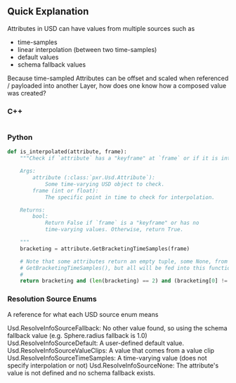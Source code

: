 ## Quick Explanation
Attributes in USD can have values from multiple sources such as

- time-samples
- linear interpolation (between two time-samples)
- default values
- schema fallback values

Because time-sampled Attributes can be offset and scaled when referenced
/ payloaded into another Layer, how does one know how a composed value
was created?


### C++
```cpp
```


### Python
```python
def is_interpolated(attribute, frame):
	"""Check if `attribute` has a "keyframe" at `frame` or if it is interpolated.

	Args:
		attribute (:class:`pxr.Usd.Attribute`):
			Some time-varying USD object to check.
		frame (int or float):
			The specific point in time to check for interpolation.

	Returns:
		bool:
            Return False if `frame` is a "keyframe" or has no
            time-varying values. Otherwise, return True.

	"""
    bracketing = attribute.GetBracketingTimeSamples(frame)

    # Note that some attributes return an empty tuple, some None, from
    # GetBracketingTimeSamples(), but all will be fed into this function.
    #
    return bracketing and (len(bracketing) == 2) and (bracketing[0] != frame)
```


### Resolution Source Enums
A reference for what each USD source enum means

Usd.ResolveInfoSourceFallback: No other value found, so using the schema fallback value (e.g. Sphere.radius fallback is 1.0)
Usd.ResolveInfoSourceDefault: A user-defined default value.
Usd.ResolveInfoSourceValueClips: A value that comes from a value clip
Usd.ResolveInfoSourceTimeSamples: A time-varying value (does not specify interpolation or not)
Usd.ResolveInfoSourceNone: The attribute's value is not defined and no schema fallback exists.


